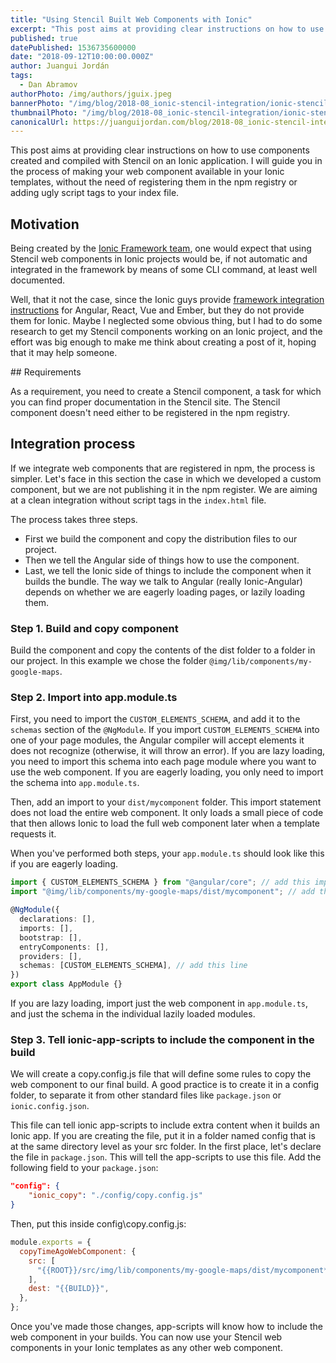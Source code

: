 ```yaml
---
title: "Using Stencil Built Web Components with Ionic"
excerpt: "This post aims at providing clear instructions on how to use components created and compiled with Stencil on an Ionic application. I will guide you in the process of making your web component available in your Ionic templates, without the need of registering them in the npm registry or adding ugly script tags to your index file."
published: true
datePublished: 1536735600000
date: "2018-09-12T10:00:00.000Z"
author: Juangui Jordán
tags:
  - Dan Abramov
authorPhoto: /img/authors/jguix.jpeg
bannerPhoto: "/img/blog/2018-08_ionic-stencil-integration/ionic-stencil-integration.jpg"
thumbnailPhoto: "/img/blog/2018-08_ionic-stencil-integration/ionic-stencil-integration.jpg"
canonicalUrl: https://juanguijordan.com/blog/2018-08_ionic-stencil-integration
---
```


This post aims at providing clear instructions on how to use components created and compiled with Stencil on an Ionic application.
I will guide you in the process of making your web component available in your Ionic templates,
without the need of registering them in the npm registry or adding ugly script tags to your index file.

## Motivation

Being created by the [Ionic Framework team](http://ionicframework.com/),
one would expect that using Stencil web components in Ionic projects would be,
if not automatic and integrated in the framework by means of some CLI command,
at least well documented.

Well, that it not the case, since the Ionic guys provide [framework integration instructions](https://stenciljs.com/docs/framework-integration) for Angular,
React, Vue and Ember, but they do not provide them for Ionic.
Maybe I neglected some obvious thing, but I had to do some research to get my Stencil components working on an Ionic project,
and the effort was big enough to make me think about creating a post of it,
hoping that it may help someone.

## Requirements

As a requirement, you need to create a Stencil component, a task for which you can find proper documentation in the Stencil site. The Stencil component doesn't need either to be registered in the npm registry.

## Integration process

If we integrate web components that are registered in npm, the process is simpler. Let's face in this section the case in which we developed a custom component, but we are not publishing it in the npm register. We are aiming at a clean integration without script tags in the `index.html` file.

The process takes three steps.

- First we build the component and copy the distribution files to our project.
- Then we tell the Angular side of things how to use the component.
- Last, we tell the Ionic side of things to include the component when it builds the bundle. The way we talk to Angular (really Ionic-Angular) depends on whether we are eagerly loading pages, or lazily loading them.

### Step 1. Build and copy component

Build the component and copy the contents of the dist folder to a folder in our project.
In this example we chose the folder `@img/lib/components/my-google-maps`.

### Step 2. Import into app.module.ts

First, you need to import the `CUSTOM_ELEMENTS_SCHEMA`, and add it to the `schemas` section of the `@NgModule`. If you import `CUSTOM_ELEMENTS_SCHEMA` into one of your page modules, the Angular compiler will accept elements it does not recognize (otherwise, it will throw an error). If you are lazy loading, you need to import this schema into each page module where you want to use the web component. If you are eagerly loading, you only need to import the schema into `app.module.ts`.

Then, add an import to your `dist/mycomponent` folder. This import statement does not load the entire web component. It only loads a small piece of code that then allows Ionic to load the full web component later when a template requests it.

When you've performed both steps, your `app.module.ts` should look like this if you are eagerly loading.

```typescript
import { CUSTOM_ELEMENTS_SCHEMA } from "@angular/core"; // add this import
import "@img/lib/components/my-google-maps/dist/mycomponent"; // add this import

@NgModule({
  declarations: [],
  imports: [],
  bootstrap: [],
  entryComponents: [],
  providers: [],
  schemas: [CUSTOM_ELEMENTS_SCHEMA], // add this line
})
export class AppModule {}
```

If you are lazy loading, import just the web component in `app.module.ts`, and just the schema in the individual lazily loaded modules.

### Step 3. Tell ionic-app-scripts to include the component in the build

We will create a copy.config.js file that will define some rules to copy the web component to our final build. A good practice is to create it in a config folder, to separate it from other standard files like `package.json` or `ionic.config.json`.

This file can tell ionic app-scripts to include extra content when it builds an Ionic app. If you are creating the file, put it in a folder named config that is at the same directory level as your src folder. In the first place, let's declare the file in `package.json`. This will tell the app-scripts to use this file. Add the following field to your `package.json`:

```json
"config": {
    "ionic_copy": "./config/copy.config.js"
}
```

Then, put this inside config\copy.config.js:

```javascript
module.exports = {
  copyTimeAgoWebComponent: {
    src: [
      "{{ROOT}}/src/img/lib/components/my-google-maps/dist/mycomponent**/*",
    ],
    dest: "{{BUILD}}",
  },
};
```

Once you've made those changes, app-scripts will know how to include the web component in your builds.
You can now use your Stencil web components in your Ionic templates as any other web component.
